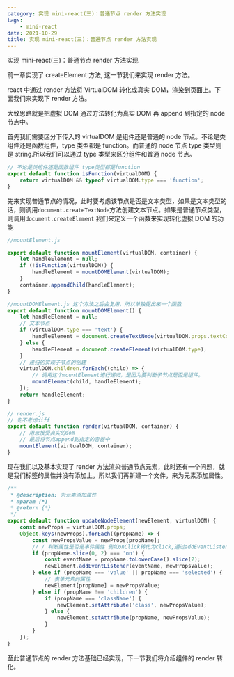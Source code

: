 ```yaml
---
category: 实现 mini-react(三)：普通节点 render 方法实现
tags:
    - mini-react
date: 2021-10-29
title: 实现 mini-react(三)：普通节点 render 方法实现
---
```


实现 mini-react(三)：普通节点 render 方法实现

<!-- more -->

前一章实现了 createElement 方法, 这一节我们来实现 render 方法。

react 中通过 render 方法将 VirtualDOM 转化成真实 DOM，渲染到页面上。下面我们来实现下 render 方法。

大致思路就是把虚拟 DOM 通过方法转化为真实 DOM 再 append 到指定的 node 节点中。

首先我们需要区分下传入的 virtualDOM 是组件还是普通的 node 节点。不论是类组件还是函数组件，type 类型都是 function。而普通的 node 节点 type 类型则是 string.所以我们可以通过 type 类型来区分组件和普通 node 节点。

```js
// 不论是类组件还是函数组件 type类型都是function
export default function isFunction(virtualDOM) {
    return virtualDOM && typeof virtualDOM.type === 'function';
}
```

先来实现普通节点的情况，此时要考虑该节点是否是文本类型，如果是文本类型的话，则调用`document.createTextNode`方法创建文本节点。如果是普通节点类型，则调用`document.createElement`
我们来定义一个函数来实现转化虚拟 DOM 的功能

```js
//mountElement.js

export default function mountElement(virtualDOM, container) {
    let handleElement = null;
    if (!isFunction(virtualDOM)) {
        handleElement = mountDOMElement(virtualDOM);
    }
    container.appendChild(handleElement);
}
```

```js
//mountDOMElement.js 这个方法之后会复用，所以单独提出来一个函数
export default function mountDOMElement() {
    let handleElement = null;
    // 文本节点
    if (virtualDOM.type === 'text') {
        handleElement = document.createTextNode(virtualDOM.props.textContent);
    } else {
        handleElement = document.createElement(virtualDOM.type);
    }
    // 递归的实现子节点的创建
    virtualDOM.children.forEach((child) => {
        // 调用这个mountElement进行递归，是因为要判断子节点是否是组件。
        mountElement(child, handleElement);
    });
    return handleElement;
}
```

```js
// render.js
// 先不考虑diff
export default function render(virtualDOM, container) {
    // 用来接受真实的dom
    // 最后将节点append到指定的容器中
    mountElement(virtualDOM, container);
}
```

现在我们以及基本实现了 render 方法渲染普通节点元素，此时还有一个问题，就是我们标签的属性并没有添加上，所以我们再新建一个文件，来为元素添加属性。

```js
/**
 * @description: 为元素添加属性
 * @param {*}
 * @return {*}
 */
export default function updateNodeElement(newElement, virtualDOM) {
    const newProps = virtualDOM.props;
    Object.keys(newProps).forEach((propName) => {
        const newPropsValue = newProps[propName];
        // / 判断属性是否是事件属性 例如onClick转化为click,通过addEventListener来进行事件绑定
        if (propName.slice(0, 2) === 'on') {
            const eventName = propName.toLowerCase().slice(2);
            newElement.addEventListener(eventName, newPropsValue);
        } else if (propName === 'value' || propName === 'selected') {
            // 表单元素的属性
            newElement[propName] = newPropsValue;
        } else if (propName !== 'children') {
            if (propName === 'className') {
                newElement.setAttribute('class', newPropsValue);
            } else {
                newElement.setAttribute(propName, newPropsValue);
            }
        }
    });
}
```

至此普通节点的 render 方法基础已经实现，下一节我们将介绍组件的 render 转化。
